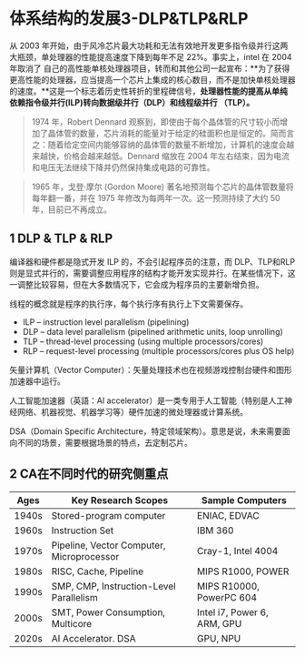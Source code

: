 ﻿# 体系结构的发展3-DLP&TLP&RLP

从 2003 年开始，由于风冷芯片最大功耗和无法有效地开发更多指令级并行这两大瓶颈，单处理器的性能提高速度下降到每年不足 22%。事实上，intel 在 2004年取消了 自己的高性能单核处理器项目，转而和其他公司一起宣布：**为了获得更高性能的处理器，应当提高一个芯片上集成的核心数目，而不是加快单核处理器的速度。**这是一个标志着历史性转折的里程碑信号，**处理器性能的提高从单纯依赖指令级并行(ILP)转向数据级并行（DLP）和线程级并行 （TLP）。**

>1974 年，Robert Dennard 观察到，即使由于每个晶体管的尺寸较小而增加了晶体管的数量，芯片消耗的能量对于给定的硅面积也是恒定的。简而言之：随着给定空间内能够容纳的晶体管的数量不断增加，计算机的速度会越来越快，价格会越来越低。Dennard 缩放在 2004 年左右结束，因为电流和电压无法继续下降并仍然保持集成电路的可靠性。

>1965 年，戈登·摩尔 (Gordon Moore) 著名地预测每个芯片的晶体管数量将每年翻一番，并在 1975 年修改为每两年一次。这一预测持续了大约 50 年，目前已不再成立。


## 1 DLP & TLP & RLP ##


编译器和硬件都是隐式开发 ILP 的，不会引起程序员的注意，而 DLP、TLP和RLP 则是显式并行的，需要调整应用程序的结构才能开发实现并行。在某些情况下，这一调整比较容易，但在大多数情况下，它会成为程序员的主要新增负担。

线程的概念就是程序的执行序，每个执行序有执行上下文需要保存。

* ILP – instruction level parallelism (pipelining)
* DLP – data level parallelism (pipelined arithmetic units, loop unrolling)
* TLP – thread-level processing (using multiple processors/cores)
* RLP – request-level processing (multiple processors/cores plus OS help)

矢量计算机（Vector Computer）：矢量处理技术也在视频游戏控制台硬件和图形加速器中运行。

人工智能加速器（英語：AI accelerator）是一类专用于人工智能（特别是人工神经网络、机器视觉、机器学习等）硬件加速的微处理器或计算系统。

DSA（Domain Specific Architecture，特定领域架构）。意思是说，未来需要面向不同的场景，需要根据场景的特点，去定制芯片。

## 2 CA在不同时代的研究侧重点 ##


| Ages  | Key Research Scopes                       | Sample Computers            |
|-------|-------------------------------------------|-----------------------------|
| 1940s | Stored-program computer                   | ENIAC, EDVAC                |
| 1960s | Instruction Set                           | IBM 360                     |
| 1970s | Pipeline, Vector Computer, Microprocessor | Cray-1, Intel 4004          |
| 1980s | RISC, Cache, Pipeline                     | MIPS R1000, POWER           |
| 1990s | SMP, CMP, Instruction-Level Parallelism   | MIPS R10000, PowerPC 604    |
| 2000s | SMT, Power Consumption, Multicore         | Intel i7, Power 6, ARM, GPU |
| 2020s | AI Accelerator. DSA                       | GPU, NPU                    |

